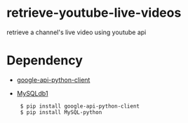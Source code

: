 # retrieve-youtube-live-videos
retrieve a channel's live video using youtube api

# Dependency
- [google-api-python-client](https://github.com/google/google-api-python-client)
  
- [MySQLdb1](https://github.com/farcepest/MySQLdb1)

  ```
   $ pip install google-api-python-client
   $ pip install MySQL-python
  ```
  
